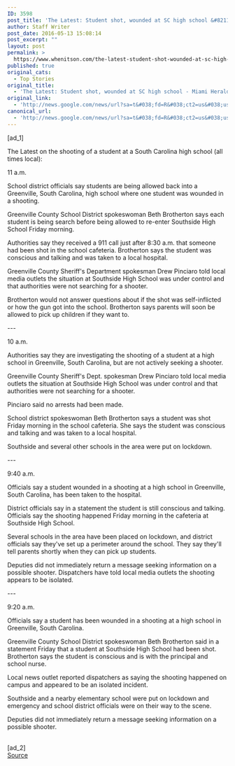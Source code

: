 ```yaml
---
ID: 3598
post_title: 'The Latest: Student shot, wounded at SC high school &#8211; Miami Herald'
author: Staff Writer
post_date: 2016-05-13 15:08:14
post_excerpt: ""
layout: post
permalink: >
  https://www.whenitson.com/the-latest-student-shot-wounded-at-sc-high-school-miami-herald/
published: true
original_cats:
  - Top Stories
original_title:
  - 'The Latest: Student shot, wounded at SC high school - Miami Herald'
original_link:
  - 'http://news.google.com/news/url?sa=t&#038;fd=R&#038;ct2=us&#038;usg=AFQjCNEKLOiBfk7Hs7pp47BLv64pBqONjw&#038;clid=c3a7d30bb8a4878e06b80cf16b898331&#038;cid=52779106302961&#038;ei=3e01V_DIIcnOhAGMv5OgBw&#038;url=http://www.miamiherald.com/news/nation-world/article77399067.html'
canonical_url:
  - 'http://news.google.com/news/url?sa=t&#038;fd=R&#038;ct2=us&#038;usg=AFQjCNEKLOiBfk7Hs7pp47BLv64pBqONjw&#038;clid=c3a7d30bb8a4878e06b80cf16b898331&#038;cid=52779106302961&#038;ei=3e01V_DIIcnOhAGMv5OgBw&#038;url=http://www.miamiherald.com/news/nation-world/article77399067.html'
---
```

 [ad_1]
<br><div id="content-body-16194140-77399067" readability="97">
<p>The Latest on the shooting of a student at a South Carolina high school (all times local):</p><p>11 a.m.</p><p>School district officials say students are being allowed back into a Greenville, South Carolina, high school where one student was wounded in a shooting.</p><p>Greenville County School District spokeswoman Beth Brotherton says each student is being search before being allowed to re-enter Southside High School Friday morning.</p><p>Authorities say they received a 911 call just after 8:30 a.m. that someone had been shot in the school cafeteria. Brotherton says the student was conscious and talking and was taken to a local hospital.</p><p>Greenville County Sheriff's Department spokesman Drew Pinciaro told local media outlets the situation at Southside High School was under control and that authorities were not searching for a shooter.</p><p>Brotherton would not answer questions about if the shot was self-inflicted or how the gun got into the school. Brotherton says parents will soon be allowed to pick up children if they want to.</p><p>---</p><p>10 a.m.</p><p>Authorities say they are investigating the shooting of a student at a high school in Greenville, South Carolina, but are not actively seeking a shooter.</p><p>Greenville County Sheriff's Dept. spokesman Drew Pinciaro told local media outlets the situation at Southside High School was under control and that authorities were not searching for a shooter.</p><p>Pinciaro said no arrests had been made.</p><p>School district spokeswoman Beth Brotherton says a student was shot Friday morning in the school cafeteria. She says the student was conscious and talking and was taken to a local hospital.</p><p>Southside and several other schools in the area were put on lockdown.</p><p>---</p><p>9:40 a.m.</p><p>Officials say a student wounded in a shooting at a high school in Greenville, South Carolina, has been taken to the hospital.</p><p>District officials say in a statement the student is still conscious and talking. Officials say the shooting happened Friday morning in the cafeteria at Southside High School.</p><p>Several schools in the area have been placed on lockdown, and district officials say they've set up a perimeter around the school. They say they'll tell parents shortly when they can pick up students.</p><p>Deputies did not immediately return a message seeking information on a possible shooter. Dispatchers have told local media outlets the shooting appears to be isolated.</p><p>---</p><p>9:20 a.m.</p><p>Officials say a student has been wounded in a shooting at a high school in Greenville, South Carolina.</p><p>Greenville County School District spokeswoman Beth Brotherton said in a statement Friday that a student at Southside High School had been shot. Brotherton says the student is conscious and is with the principal and school nurse.</p><p>Local news outlet reported dispatchers as saying the shooting happened on campus and appeared to be an isolated incident.</p><p>Southside and a nearby elementary school were put on lockdown and emergency and school district officials were on their way to the scene.</p><p>Deputies did not immediately return a message seeking information on a possible shooter.</p>
</div>
<br>[ad_2]
<br><a href="http://news.google.com/news/url?sa=t&#038;fd=R&#038;ct2=us&#038;usg=AFQjCNEKLOiBfk7Hs7pp47BLv64pBqONjw&#038;clid=c3a7d30bb8a4878e06b80cf16b898331&#038;cid=52779106302961&#038;ei=3e01V_DIIcnOhAGMv5OgBw&#038;url=http://www.miamiherald.com/news/nation-world/article77399067.html">Source </a>